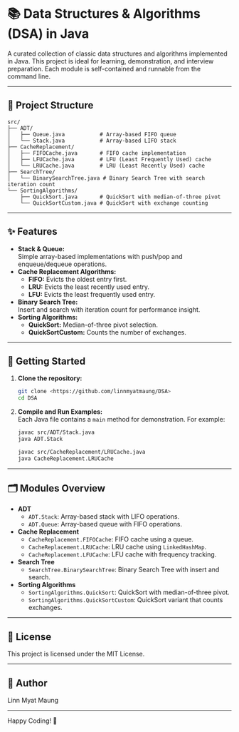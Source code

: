 # 📚 Data Structures & Algorithms (DSA) in Java

A curated collection of classic data structures and algorithms implemented in Java. This project is ideal for learning, demonstration, and interview preparation. Each module is self-contained and runnable from the command line.

---

## 📁 Project Structure

```
src/
├── ADT/
│   ├── Queue.java           # Array-based FIFO queue
│   └── Stack.java           # Array-based LIFO stack
├── CacheReplacement/
│   ├── FIFOCache.java       # FIFO cache implementation
│   ├── LFUCache.java        # LFU (Least Frequently Used) cache
│   └── LRUCache.java        # LRU (Least Recently Used) cache
├── SearchTree/
│   └── BinarySearchTree.java # Binary Search Tree with search iteration count
└── SortingAlgorithms/
    ├── QuickSort.java       # QuickSort with median-of-three pivot
    └── QuickSortCustom.java # QuickSort with exchange counting
```

---

## ✨ Features

- **Stack & Queue:**  
  Simple array-based implementations with push/pop and enqueue/dequeue operations.
- **Cache Replacement Algorithms:**
  - **FIFO:** Evicts the oldest entry first.
  - **LRU:** Evicts the least recently used entry.
  - **LFU:** Evicts the least frequently used entry.
- **Binary Search Tree:**  
  Insert and search with iteration count for performance insight.
- **Sorting Algorithms:**
  - **QuickSort:** Median-of-three pivot selection.
  - **QuickSortCustom:** Counts the number of exchanges.

---

## 🚀 Getting Started

1. **Clone the repository:**
   ```sh
   git clone <https://github.com/linnmyatmaung/DSA>
   cd DSA
   ```
2. **Compile and Run Examples:**  
   Each Java file contains a `main` method for demonstration. For example:

   ```sh
   javac src/ADT/Stack.java
   java ADT.Stack

   javac src/CacheReplacement/LRUCache.java
   java CacheReplacement.LRUCache
   ```

---

## 🗂️ Modules Overview

- **ADT**
  - `ADT.Stack`: Array-based stack with LIFO operations.
  - `ADT.Queue`: Array-based queue with FIFO operations.
- **Cache Replacement**
  - `CacheReplacement.FIFOCache`: FIFO cache using a queue.
  - `CacheReplacement.LRUCache`: LRU cache using `LinkedHashMap`.
  - `CacheReplacement.LFUCache`: LFU cache with frequency tracking.
- **Search Tree**
  - `SearchTree.BinarySearchTree`: Binary Search Tree with insert and search.
- **Sorting Algorithms**
  - `SortingAlgorithms.QuickSort`: QuickSort with median-of-three pivot.
  - `SortingAlgorithms.QuickSortCustom`: QuickSort variant that counts exchanges.

---

## 📄 License

This project is licensed under the MIT License.

---

## 👤 Author

Linn Myat Maung

---

Happy Coding! 🚀
